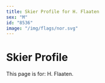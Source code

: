 ```yaml
---
title: Skier Profile for H. Flaaten
sex: "M"
id: "8536"
image: "/img/flags/nor.svg" 
---
```


# Skier Profile

This page is for: H. Flaaten.
    